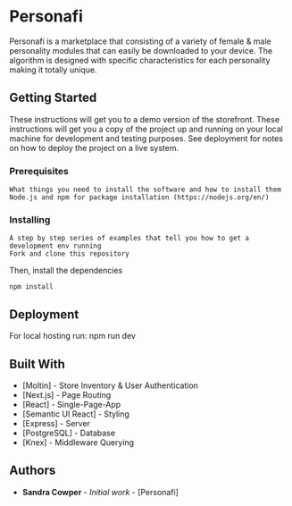 # Personafi 

Personafi is a marketplace that consisting of a variety of female & male 
personality modules that can easily be downloaded to your device. The algorithm is designed with specific characteristics 
for each personality making it totally unique.

## Getting Started
These instructions will get you to a demo version of the storefront. 
These instructions will get you a copy of the project up and running on your local machine for development and testing purposes. See deployment for notes on how to deploy the project on a live system.

### Prerequisites
```
What things you need to install the software and how to install them
Node.js and npm for package installation (https://nodejs.org/en/)
```

### Installing
```
A step by step series of examples that tell you how to get a development env running
Fork and clone this repository
```
Then, install the dependencies
```
npm install
```

## Deployment

For local hosting run: npm run dev

## Built With

* [Moltin] - Store Inventory & User Authentication
* [Next.js] - Page Routing
* [React] - Single-Page-App
* [Semantic UI React] - Styling
* [Express] - Server
* [PostgreSQL] - Database
* [Knex] - Middleware Querying
 

## Authors

* **Sandra Cowper** - *Initial work* - [Personafi] 


